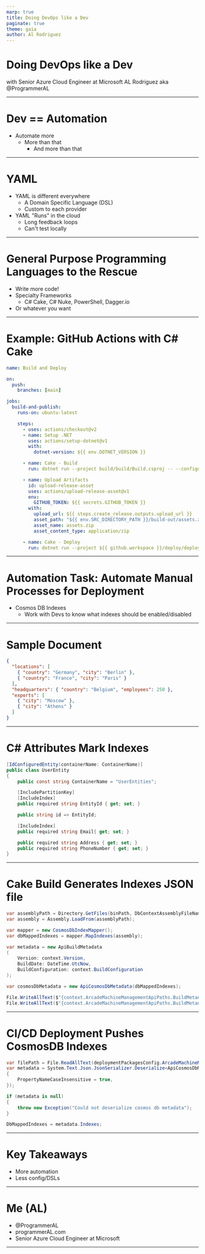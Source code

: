 ```yaml
---
marp: true
title: Doing DevOps like a Dev
paginate: true
theme: gaia
author: Al Rodriguez
---
```


# Doing DevOps like a Dev

with Senior Azure Cloud Engineer at Microsoft
AL Rodriguez
aka @ProgrammerAL

---

# Dev == Automation

- Automate more
  - More than that
    - And more than that

---

# YAML

- YAML is different everywhere
  - A Domain Specific Language (DSL)
  - Custom to each provider
- YAML "Runs" in the cloud
  - Long feedback loops
  - Can't test locally

---

# General Purpose Programming Languages to the Rescue

- Write more code!
- Specialty Frameworks
  - C# Cake, C# Nuke, PowerShell, Dagger.io
- Or whatever you want

---

# Example: GitHub Actions with C# Cake

```yaml
name: Build and Deploy

on:
  push:
    branches: [main]

jobs:
  build-and-publish:
    runs-on: ubuntu-latest

    steps:
      - uses: actions/checkout@v2
      - name: Setup .NET
        uses: actions/setup-dotnet@v1
        with:
          dotnet-version: ${{ env.DOTNET_VERSION }}

      - name: Cake - Build
        run: dotnet run --project build/build/Build.csproj -- --configuration=${{ env.CONFIGURATION }} --srcDirectoryPath=${{ env.SRC_DIRECTORY_PATH }} --BuildArtifactsPath=${{ env.BUILD_ARTIFACTS_PATH }}

      - name: Upload Artifacts
        id: upload-release-asset
        uses: actions/upload-release-asset@v1
        env:
          GITHUB_TOKEN: ${{ secrets.GITHUB_TOKEN }}
        with:
          upload_url: ${{ steps.create_release.outputs.upload_url }}
          asset_path: "${{ env.SRC_DIRECTORY_PATH }}/build-out/assets.zip"
          asset_name: assets.zip
          asset_content_type: application/zip

      - name: Cake - Deploy
        run: dotnet run --project ${{ github.workspace }}/deploy/deploy/Deploy.csproj -- --configuration=${{ env.CONFIGURATION }} --WorkspacePath=${{ github.workspace }} --BuildArtifactsPath=${{ env.BUILD_ARTIFACTS_PATH }}
```

---

# Automation Task: Automate Manual Processes for Deployment

- Cosmos DB Indexes
  - Work with Devs to know what indexes should be enabled/disabled

---

# Sample Document

```json
{
  "locations": [
    { "country": "Germany", "city": "Berlin" },
    { "country": "France", "city": "Paris" }
  ],
  "headquarters": { "country": "Belgium", "employees": 250 },
  "exports": [
    { "city": "Moscow" },
    { "city": "Athens" }
  ]
}
```

---

# C# Attributes Mark Indexes

```csharp
[IdConfiguredEntity(containerName: ContainerName)]
public class UserEntity
{
    public const string ContainerName = "UserEntities";

    [IncludePartitionKey]
    [IncludeIndex]
    public required string EntityId { get; set; }

    public string id => EntityId;

    [IncludeIndex]
    public required string Email{ get; set; }

    public required string Address { get; set; }
    public required string PhoneNumber { get; set; }
}
```
---

# Cake Build Generates Indexes JSON file

```csharp
var assemblyPath = Directory.GetFiles(binPath, DbContextAssemblyFileName, SearchOption.AllDirectories).Single();
var assembly = Assembly.LoadFrom(assemblyPath);

var mapper = new CosmosDbIndexMapper();
var dbMappedIndexes = mapper.MapIndexes(assembly);

var metadata = new ApiBuildMetadata
(
    Version: context.Version,
    BuildDate: DateTime.UtcNow,
    BuildConfiguration: context.BuildConfiguration
);

var cosmosDbMetadata = new ApiCosmosDbMetadata(dbMappedIndexes);

File.WriteAllText($"{context.ArcadeMachineManagementApiPaths.BuildMetadataOutputPath}/build-metadata.json", JsonSerializer.Serialize(metadata));
File.WriteAllText($"{context.ArcadeMachineManagementApiPaths.BuildMetadataOutputPath}/cosmos-db-indexes-metadata.json", JsonSerializer.Serialize(cosmosDbMetadata));
```

---

# CI/CD Deployment Pushes CosmosDB Indexes

```csharp
var filePath = File.ReadAllText(deploymentPackagesConfig.ArcadeMachineManagementServiceCosmosMetadata);
var metadata = System.Text.Json.JsonSerializer.Deserialize<ApiCosmosDbMetadata>(filePath, new System.Text.Json.JsonSerializerOptions
{
    PropertyNameCaseInsensitive = true,
});

if (metadata is null)
{ 
    throw new Exception("Could not deserialize cosmos db metadata");
}

DbMappedIndexes = metadata.Indexes;
```

---

# Key Takeaways

- More automation
- Less config/DSLs

---

# Me (AL)

- @ProgrammerAL
- programmerAL.com
- Senior Azure Cloud Engineer at Microsoft

---
